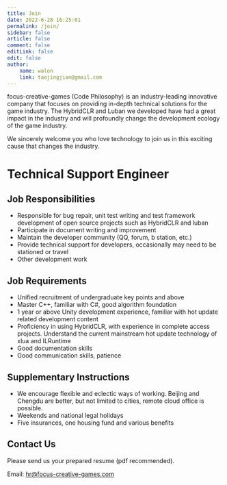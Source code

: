 ```yaml
---
title: Join
date: 2022-6-28 16:25:01
permalink: /join/
sidebar: false
article: false
comment: false
editLink: false
edit: false
author:
    name: walon
    link: taojingjian@gmail.com
---
```



focus-creative-games (Code Philosophy) is an industry-leading innovative company that focuses on providing in-depth technical solutions for the game industry. The HybridCLR and Luban we developed have had a great impact in the industry and will profoundly change the development ecology of the game industry.

We sincerely welcome you who love technology to join us in this exciting cause that changes the industry.

# Technical Support Engineer

## Job Responsibilities

- Responsible for bug repair, unit test writing and test framework development of open source projects such as HybridCLR and luban
- Participate in document writing and improvement
- Maintain the developer community (QQ, forum, b station, etc.)
- Provide technical support for developers, occasionally may need to be stationed or travel
- Other development work

## Job Requirements

- Unified recruitment of undergraduate key points and above
- Master C++, familiar with C#, good algorithm foundation
- 1 year or above Unity development experience, familiar with hot update related development content
- Proficiency in using HybridCLR, with experience in complete access projects. Understand the current mainstream hot update technology of xlua and ILRuntime
- Good documentation skills
- Good communication skills, patience

## Supplementary Instructions

- We encourage flexible and eclectic ways of working. Beijing and Chengdu are better, but not limited to cities, remote cloud office is possible.
- Weekends and national legal holidays
- Five insurances, one housing fund and various benefits

## Contact Us

Please send us your prepared resume (pdf recommended).

Email: hr@focus-creative-games.com

